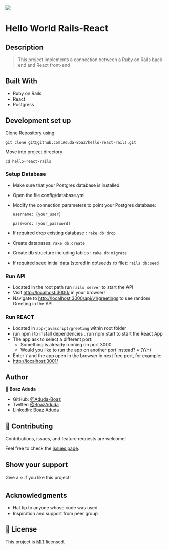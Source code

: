 ![](https://img.shields.io/badge/Microverse-blueviolet)

# Hello World Rails-React

## Description

> This project implements a connection between a Ruby on Rails back-end and React front-end

## Built With

- Ruby on Rails
- React
- Postgress

## Development set up

Clone Repository using

`git clone git@github.com:Aduda-Boaz/hello-react-rails.git`

Move into project directory

`cd hello-react-rails`

### Setup Database

- Make sure that your Postgres database is installed.
- Open the file config\database.yml
- Modify the connection parameters to point your Postgres database:

    `username: [your_user]`

    `password: [your_password]`

- If required drop existing database : `rake db:drop`
- Create databases: `rake db:create`
- Create db structure including tables : `rake db:migrate`
- If required seed initial data (stored in db\seeds.rb file): `rails db:seed`

### Run API

- Located in the root path run `rails server` to start the API
- Visit <http://localhost:3000/> in your browser!
- Navigate to <http://localhost:3000/api/v1/greetings> to see random Greeting in the API

### Run REACT

- Located in `app/javascript/greeting` within root folder
- run npm i to install dependencies . run npm start to start the React App
- The app ask to select a different port:
  - Something is already running on port 3000
  - Would you like to run the app on another port instead? » (Y/n)
- Enter `Y` and the app open in the browser in next free port, for example:
- <http://localhost:3001/>

## Author

👤 **Boaz Aduda**

- GitHub: [@Aduda-Boaz](https://github.com/Aduda-Boaz)
- Twitter: [@BoazAduda](https://twitter.com/BoazAduda)
- LinkedIn: [Boaz Aduda](https://www.linkedin.com/in/boaz-aduda/)

## 🤝 Contributing

Contributions, issues, and feature requests are welcome!

Feel free to check the [issues page](https://github.com/Aduda-Boaz/hello-react-rails/issues).

## Show your support

Give a ⭐️ if you like this project!

## Acknowledgments

- Hat tip to anyone whose code was used
- Inspiration and support from peer group

## 📝 License

This project is [MIT](./LICENSE) licensed.
